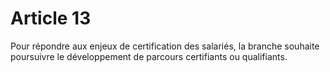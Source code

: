 # Article 13

  
Pour répondre aux enjeux de certification des salariés, la branche souhaite poursuivre le développement de parcours certifiants ou qualifiants.

